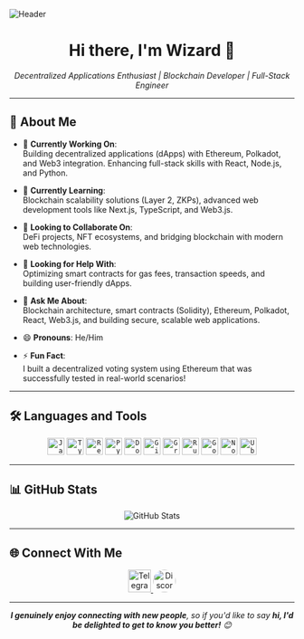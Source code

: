 <!--
**BJ-dev0706** is a ✨ _special_ ✨ repository because its `README.md` (this file) appears on your GitHub profile.

Here are some ideas to get you started:

-->
![Header](https://your-image-link.com/banner.png) <!-- Replace with your custom banner -->

<div align="center">
  <h1>Hi there, I'm Wizard 👋</h1>
  <em>Decentralized Applications Enthusiast | Blockchain Developer | Full-Stack Engineer</em>
</div>

---

## 📖 About Me
- 🔭 **Currently Working On**:  
  Building decentralized applications (dApps) with Ethereum, Polkadot, and Web3 integration. Enhancing full-stack skills with React, Node.js, and Python.

- 🌱 **Currently Learning**:  
  Blockchain scalability solutions (Layer 2, ZKPs), advanced web development tools like Next.js, TypeScript, and Web3.js.

- 👯 **Looking to Collaborate On**:  
  DeFi projects, NFT ecosystems, and bridging blockchain with modern web technologies.

- 🤔 **Looking for Help With**:  
  Optimizing smart contracts for gas fees, transaction speeds, and building user-friendly dApps.

- 💬 **Ask Me About**:  
  Blockchain architecture, smart contracts (Solidity), Ethereum, Polkadot, React, Web3.js, and building secure, scalable web applications.

- 😄 **Pronouns**: He/Him  
- ⚡ **Fun Fact**:  
  I built a decentralized voting system using Ethereum that was successfully tested in real-world scenarios!

---

## 🛠️ Languages and Tools
<div align="center">
  <code><img src="https://cdn.jsdelivr.net/gh/devicons/devicon/icons/javascript/javascript-original.svg" height="30" alt="JavaScript" /></code>
  <code><img src="https://cdn.jsdelivr.net/gh/devicons/devicon/icons/typescript/typescript-original.svg" height="30" alt="TypeScript" /></code>
  <code><img src="https://cdn.jsdelivr.net/gh/devicons/devicon/icons/react/react-original.svg" height="30" alt="React" /></code>
  <code><img src="https://cdn.jsdelivr.net/gh/devicons/devicon/icons/python/python-original.svg" height="30" alt="Python" /></code>
  <code><img src="https://cdn.jsdelivr.net/gh/devicons/devicon/icons/docker/docker-original.svg" height="30" alt="Docker" /></code>
  <code><img src="https://cdn.jsdelivr.net/gh/devicons/devicon/icons/git/git-original.svg" height="30" alt="Git" /></code>
  <code><img src="https://cdn.jsdelivr.net/gh/devicons/devicon/icons/graphql/graphql-plain.svg" height="30" alt="GraphQL" /></code>
  <code><img src="https://skillicons.dev/icons?i=rust" height="30" alt="Rust" /></code>
  <code><img src="https://skillicons.dev/icons?i=golang" height="30" alt="Go" /></code>
  <code><img src="https://cdn.jsdelivr.net/gh/devicons/devicon/icons/nodejs/nodejs-original.svg" height="30" alt="Node.js" /></code>
  <code><img src="https://cdn.simpleicons.org/ubuntu/E95420" height="30" alt="Ubuntu" /></code>
</div>

---

## 📊 GitHub Stats
<div align="center">
  <img src="https://github-readme-stats.vercel.app/api?username=BJ-dev0706&show_icons=true&theme=radical" alt="GitHub Stats" />
</div>

---

## 🌐 Connect With Me
<div align="center">
  <a href="https://t.me/strategicthinke" target="_blank">
    <img src="https://cdn.pixabay.com/photo/2021/12/27/10/50/telegram-icon-6896828_1280.png" width="40" alt="Telegram" />
  </a>
  <a href="https://discord.com" target="_blank">
    <img src="https://img.freepik.com/premium-psd/discord-icon-isolated-white-background-social-media-app-button-logo-sign-symbol-front-view_989822-4786.jpg" width="40" alt="Discord" style="border-radius: 50%;" />
  </a>
</div>

---

<div align="center">
  <em><b>I genuinely enjoy connecting with new people</b>, so if you'd like to say <b>hi, I'd be delighted to get to know you better!</b> 😊</em>
</div>
